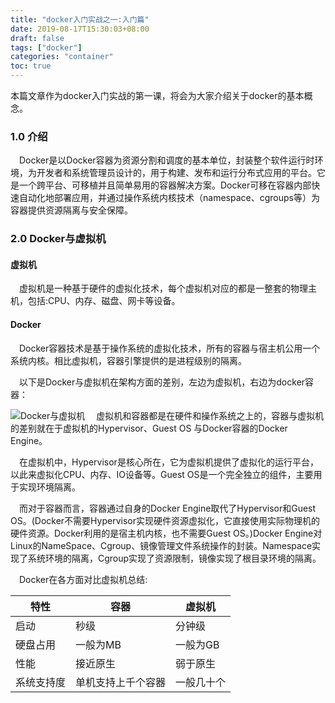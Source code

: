 ```yaml
---
title: "docker入门实战之一:入门篇"
date: 2019-08-17T15:30:03+08:00
draft: false
tags: ["docker"]
categories: "container"
toc: true
---
```

本篇文章作为docker入门实战的第一课，将会为大家介绍关于docker的基本概念。  
### 1.0 介绍
&emsp;Docker是以Docker容器为资源分割和调度的基本单位，封装整个软件运行时环境，为开发者和系统管理员设计的，用于构建、发布和运行分布式应用的平台。它是一个跨平台、可移植并且简单易用的容器解决方案。Docker可移在容器内部快速自动化地部署应用，并通过操作系统内核技术（namespace、cgroups等）为容器提供资源隔离与安全保障。

### 2.0 Docker与虚拟机

#### 虚拟机
&emsp;虚拟机是一种基于硬件的虚拟化技术，每个虚拟机对应的都是一整套的物理主机，包括:CPU、内存、磁盘、网卡等设备。  

#### Docker
&emsp;Docker容器技术是基于操作系统的虚拟化技术，所有的容器与宿主机公用一个系统内核。相比虚拟机，容器引擎提供的是进程级别的隔离。  

&emsp;以下是Docker与虚拟机在架构方面的差别，左边为虚拟机，右边为docker容器：

![Docker与虚拟机](../images/docker/docker与虚拟机.png)
&emsp;虚拟机和容器都是在硬件和操作系统之上的，容器与虚拟机的差别就在于虚拟机的Hypervisor、Guest OS 与Docker容器的Docker Engine。

&emsp;在虚拟机中，Hypervisor是核心所在，它为虚拟机提供了虚拟化的运行平台，以此来虚拟化CPU、内存、IO设备等。Guest OS是一个完全独立的组件，主要用于实现环境隔离。

&emsp;而对于容器而言，容器通过自身的Docker Engine取代了Hypervisor和Guest OS。(Docker不需要Hypervisor实现硬件资源虚拟化，它直接使用实际物理机的硬件资源。Docker利用的是宿主机内核，也不需要Guest OS。)Docker Engine对Linux的NameSpace、Cgroup、镜像管理文件系统操作的封装。Namespace实现了系统环境的隔离，Cgroup实现了资源限制，镜像实现了根目录环境的隔离。

&emsp;Docker在各方面对比虚拟机总结:

|特性|容器|虚拟机|
|----|----|------|
|启动|秒级|分钟级|
|硬盘占用|一般为MB|一般为GB|
|性能|接近原生|弱于原生|
|系统支持度|单机支持上千个容器|一般几十个|

